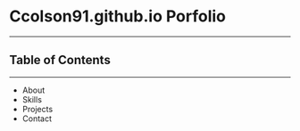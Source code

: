 # Ccolson91.github.io Porfolio

---

## Table of Contents

---

- About
- Skills
- Projects
- Contact
